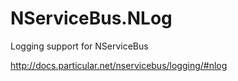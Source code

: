 NServiceBus.NLog
======================

Logging support for NServiceBus

http://docs.particular.net/nservicebus/logging/#nlog
